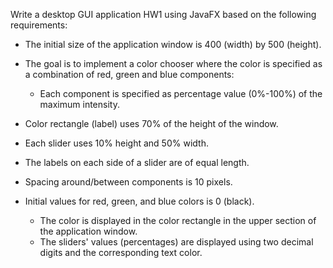 Write a desktop GUI application HW1 using JavaFX based on the following requirements:

- The initial size of the application window is 400 (width) by 500 (height).
- The goal is to implement a color chooser where the color is specified as a combination of red, green and blue components:
     - Each component is specified as percentage value (0%-100%)  of the maximum intensity.

- Color rectangle (label) uses 70% of the height of the window.
- Each slider uses 10% height and 50% width.
- The labels on each side of a slider are of equal length.
- Spacing around/between components is 10 pixels.
- Initial values for red, green, and blue colors is 0 (black).
   - The color is displayed in the color rectangle in the upper section of the application window.
   - The sliders' values (percentages) are displayed using two decimal digits and the corresponding text color. 
